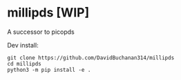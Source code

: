 # millipds [WIP]
A successor to picopds

Dev install:

```
git clone https://github.com/DavidBuchanan314/millipds
cd millipds
python3 -m pip install -e .
```
